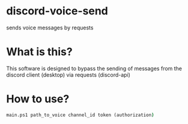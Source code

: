 # discord-voice-send
sends voice messages by requests

# What is this?
This software is designed to bypass the sending of messages from the discord client (desktop) via requests (discord-api)

# How to use?

```cmd
main.ps1 path_to_voice channel_id token (authorization)
```
